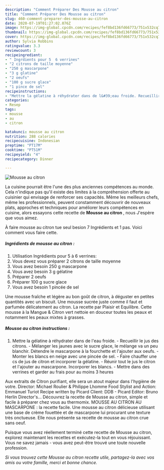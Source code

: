 ```yaml
---
description: "Comment Préparer Des Mousse au citron"
title: "Comment Préparer Des Mousse au citron"
slug: 460-comment-preparer-des-mousse-au-citron
date: 2020-07-19T01:27:02.076Z
image: https://img-global.cpcdn.com/recipes/fef8bd136fd66773/751x532cq70/mousse-au-citron-photo-principale-de-la-recette.jpg
thumbnail: https://img-global.cpcdn.com/recipes/fef8bd136fd66773/751x532cq70/mousse-au-citron-photo-principale-de-la-recette.jpg
cover: https://img-global.cpcdn.com/recipes/fef8bd136fd66773/751x532cq70/mousse-au-citron-photo-principale-de-la-recette.jpg
author: Sylvia Robbins
ratingvalue: 3.3
reviewcount: 3
recipeingredient:
- " Ingrdients pour 5  6 verrines"
- "2 citrons de taille moyenne"
- "250 g mascarpone"
- "3 g glatine"
- "2 oeufs"
- "100 g sucre glace"
- "1 pince de sel"
recipeinstructions:
- "Mettre la gélatine à réhydrater dans de l&#39;eau froide. Recueillir le jus des citrons. Mélanger les jaunes avec le sucre glace, le mélange va un peu blanchir. Détendre le mascarpone à la fourchette et l&#39;ajouter aux oeufs. Monter les blancs en neige avec une pincée de sel.  Faire chauffer une cs de jus de citron et incorporer la gélatine. Réunir tout le jus le citron et l&#39;ajouter au mascarpone. Incorporer les blancs. Mettre dans des verrines et garder au frais pour au moins 3 heures"
categories:
- Resep
tags:
- mousse
- au
- citron

katakunci: mousse au citron 
nutrition: 288 calories
recipecuisine: Indonesian
preptime: "PT17M"
cooktime: "PT51M"
recipeyield: "4"
recipecategory: Dinner

---
```



![Mousse au citron](https://img-global.cpcdn.com/recipes/fef8bd136fd66773/751x532cq70/mousse-au-citron-photo-principale-de-la-recette.jpg)

La cuisine pourrait être l'une des plus anciennes compétences au monde. Cela n'indique pas qu'il existe des limites à la compréhension offerte au cuisinier qui envisage de renforcer ses capacités. Même les meilleurs chefs, même les professionnels, peuvent constamment découvrir de nouveaux plats, approches et techniques pour améliorer leurs compétences en cuisine, alors essayons cette recette de <strong> Mousse au citron </strong>, nous J'espère que vous aimez.

<!--inarticleads1-->

À faire mousse au citron tue seul besion 7 Ingrédients et 1 pas. Voici comment vous faire cette.

##### Ingrédients de mousse au citron :

1. Utilisation  Ingrédients pour 5 à 6 verrines:
1. Vous devez vous préparer 2 citrons de taille moyenne
1. Vous avez besoin 250 g mascarpone
1. Vous avez besoin 3 g gélatine
1. Préparer 2 oeufs
1. Préparer 100 g sucre glace
1. Vous avez besoin 1 pincée de sel


Une mousse fraîche et légère au bon goût de citron, à déguster en petites quantités avec un biscuit. Une mousse sucrée juste comme il faut et parfumée délicatement au citron. La recette par Plaisir et Equilibre. Cette mousse à la Mangue &amp; Citron vert nettoie en douceur toutes les peaux et notamment les peaux mixtes à grasses. 

<!--inarticleads2-->

##### Mousse au citron instructions :

1. Mettre la gélatine à réhydrater dans de l&#39;eau froide. - Recueillir le jus des citrons. - Mélanger les jaunes avec le sucre glace, le mélange va un peu blanchir. Détendre le mascarpone à la fourchette et l&#39;ajouter aux oeufs. - Monter les blancs en neige avec une pincée de sel.  - Faire chauffer une cs de jus de citron et incorporer la gélatine. - Réunir tout le jus le citron et l&#39;ajouter au mascarpone. Incorporer les blancs. - Mettre dans des verrines et garder au frais pour au moins 3 heures


Aux extraits de Citron purifiant, elle sera un atout majeur dans l&#39;hygiène de votre. Director: Michael Roulier &amp; Philippe Lhomme Food Stylist and Action: Emmanuel Turiot Recipe written by Picard Client: DDB - Picard Editor: Bruno Herlin Director&#39;s… Découvrez la recette de Mousse au citron, simple et facile à préparer chez vous au thermomix. MOUSSE AU CITRON AU MASCARPONE : la recette facile. Une mousse au citron délicieuse utilisant une base de crème fouettée et de mascarpone lui procurant une texture très onctueuse. Elle nous présente sa recette de mousse au citron crue sans oeuf. 

<!--inarticleads1-->

<p>
Puisque vous avez réellement terminé cette recette de Mousse au citron, explorez maintenant les recettes et exécutez-la tout en vous réjouissant. Vous ne savez jamais - vous avez peut-être trouvé une toute nouvelle profession.
</p>

<p>
<i>Si vous trouvez cette Mousse au citron recette utile, partagez-la avec vos amis ou votre famille, merci et bonne chance.</i>
</p>
